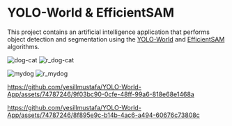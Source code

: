 # YOLO-World & EfficientSAM

This project contains an artificial intelligence application that performs object detection and segmentation using the [YOLO-World](https://docs.ultralytics.com/tr/models/yolo-world/) and [EfficientSAM](https://yformer.github.io/efficient-sam/) algorithms.

![dog-cat](https://github.com/yesillmustafa/YOLO-World-App/assets/74787246/ecda4933-27d0-4a13-b5c5-6473b7c5431e) ![r_dog-cat](https://github.com/yesillmustafa/YOLO-World-App/assets/74787246/cee33006-b88d-4e64-b551-94ec43ad6e33)

![mydog](https://github.com/yesillmustafa/YOLO-World-App/assets/74787246/5d28f683-dbb6-4338-81c7-872bc14b3eb3) ![r_mydog](https://github.com/yesillmustafa/YOLO-World-App/assets/74787246/b6128f3c-c02b-4255-8bec-48a1b98d1fac)

https://github.com/yesillmustafa/YOLO-World-App/assets/74787246/9f03bc90-0cfe-48ff-99a6-818e68e1468a

https://github.com/yesillmustafa/YOLO-World-App/assets/74787246/8f895e9c-b14b-4ac6-a494-60676c73808c
